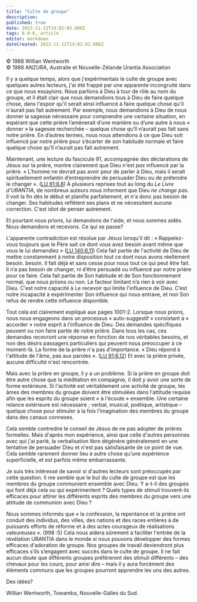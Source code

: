 ```yaml
---
title: "Culte de groupe"
description: 
published: true
date: 2023-11-12T14:02:03.086Z
tags: 6-0-6, article
editor: markdown
dateCreated: 2023-11-12T14:02:03.086Z
---
```



<p class="v-card v-sheet theme--light gray lighten-3 px-2 py-1">© 1988 Willian Wentworth<br>© 1988 ANZURA, Australie et Nouvelle-Zélande Urantia Association</p>


Il y a quelque temps, alors que j'expérimentais le culte de groupe avec quelques autres lecteurs, j'ai été frappé par une apparente incongruité dans ce que nous essayions. Nous parlions à Dieu à tour de rôle au nom du groupe, et il était clair que nous demandions tous à Dieu de faire quelque chose, dans l'espoir qu'il serait ainsi influencé à faire quelque chose qu'il n'aurait pas fait autrement. Par exemple, nous demandions à Dieu de nous donner la sagesse nécessaire pour comprendre une certaine situation, en espérant que cette prière l’amènerait d’une manière ou d’une autre à nous « donner » la sagesse recherchée – quelque chose qu’Il n’aurait pas fait sans notre prière. En d’autres termes, nous nous attendions à ce que Dieu soit influencé par notre prière pour s’écarter de son habitude normale et faire quelque chose qu’Il n’aurait pas fait autrement.

Maintenant, une lecture du fascicule 91, accompagnée des déclarations de Jésus sur la prière, montre clairement que Dieu n'est _pas_ influencé par la prière. « L’homme ne devrait pas avoir peur de parler à Dieu, mais il serait spirituellement enfantin d’entreprendre de persuader Dieu ou de prétendre le changer ». ([LU 91:8.8](/fr/The_Urantia_Book/91#p8_8)) À plusieurs reprises tout au long du _Le Livre d'URANTIA_, de nombreux auteurs nous informent que Dieu _ne change pas_. Il voit la fin dès le début et planifie parfaitement, et n'a donc pas besoin de changer. Ses habitudes reflètent ses plans et ne nécessitent aucune correction. C'est idiot de penser autrement.

Et pourtant nous prions, lui demandons de l'aide, et nous sommes aidés. Nous demandons et recevons. Ce qui se passe?

L'apparente contradiction est résolue par Jésus lorsqu'il dit : « Rappelez-vous toujours que le Père sait ce dont vous avez besoin avant même que vous le lui demandiez » ([LU 140:6.11](/fr/The_Urantia_Book/140#p6_11)) Cela fait partie de l'activité de Dieu de mettre constamment à notre disposition tout ce dont nous avons réellement besoin. besoin. Il fait déjà et sans cesse pour nous tout ce qui peut être fait. Il n’a pas besoin de changer, ni d’être persuadé ou influencé par notre prière pour ce faire. Cela fait partie de Son habitude et de Son fonctionnement normal, que nous priions ou non. Le facteur limitant n’a rien à voir avec Dieu. C'est notre capacité à Le recevoir qui limite l'influence de Dieu. C’est notre incapacité à expérimenter Son influence qui nous entrave, et non Son refus de rendre cette influence disponible.

Tout cela est clairement expliqué aux pages 1001-2. Lorsque nous prions, nous nous engageons dans un processus « auto-suggestif » consistant à « accorder » notre esprit à l’influence de Dieu. Des demandes spécifiques peuvent ou non faire partie de notre prière. Dans tous les cas, ces demandes recevront une réponse en fonction de nos véritables besoins, et non des désirs passagers particuliers qui peuvent nous préoccuper à ce moment-là. La forme de la prière n'a pas d'importance. « Dieu répond à l'attitude de l'âme, pas aux paroles ». ([LU 91:8.12](/fr/The_Urantia_Book/91#p8_12)) Et avec la prière privée, aucune difficulté n'est rencontrée.

Mais avec la prière en groupe, il y a un problème. Si la prière en groupe doit être autre chose que la méditation en compagnie, il doit y avoir une sorte de forme extérieure. Si l'activité est véritablement une activité de groupe, les âmes des membres du groupe doivent être stimulées dans l'attitude requise afin que les esprits du groupe soient « à l'écoute » ensemble. Une certaine relance extérieure est nécessaire ; verbal, musical, poétique, artistique – quelque chose pour stimuler à la fois l’imagination des membres du groupe dans des canaux connexes.

Cela semble contredire le conseil de Jésus de ne pas adopter de prières formelles. Mais d'après mon expérience, ainsi que celle d'autres personnes avec qui j'ai parlé, la verbalisation libre dégénère généralement en une tentative de persuader Dieu et n'est pas satisfaisante de ce point de vue. Cela semble rarement donner lieu à autre chose qu’une expérience superficielle, et est parfois même embarrassante.

Je suis très intéressé de savoir si d'autres lecteurs sont préoccupés par cette question. Il me semble que le but du culte de groupe est que les membres du groupe communient ensemble avec Dieu. Y a-t-il des groupes qui font déjà cela ou qui expérimentent ? Quels types de stimuli trouvent-ils efficaces pour attirer les différents esprits des membres du groupe vers une attitude de communion avec Dieu ?

Nous sommes informés que « la confession, la repentance et la prière ont conduit des individus, des villes, des nations et des races entières à de puissants efforts de réforme et à des actes courageux de réalisations valeureuses ». (998 :5) Cela nous aidera sûrement à faciliter l'entrée de la révélation URANTIA dans le monde si nous pouvons développer des formes efficaces d'adoration de groupe. Nos groupes de travail deviendront plus efficaces s’ils s’engagent avec succès dans le culte de groupe. Il ne fait aucun doute que différents groupes préféreront des stimuli différents – des chevaux pour les cours, pour ainsi dire – mais il y aura forcément des éléments communs que les groupes pourront apprendre les uns des autres.

Des idées?

Willian Wentworth, Towamba, Nouvelle-Galles du Sud.


